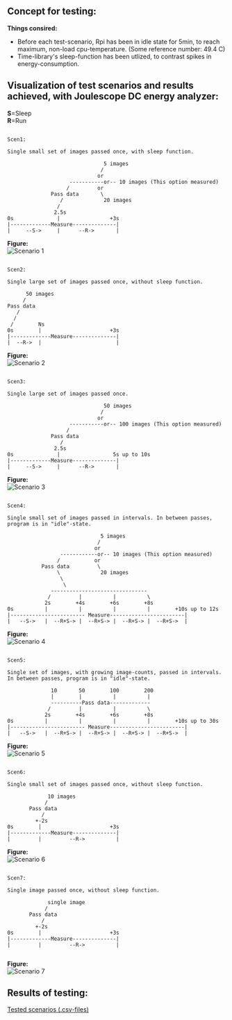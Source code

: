 ## Concept for testing:

**Things consired:**  

* Before each test-scenario, Rpi has been in idle state for 5min, to reach maximum, non-load cpu-temperature.
(Some reference number: 49.4 C)  
* Time-library's sleep-function has been utlized, to contrast spikes in energy-consumption.  

## Visualization of test scenarios and results achieved, with Joulescope DC energy analyzer:

**S**=Sleep    
**R**=Run

```plaintext

Scen1:

Single small set of images passed once, with sleep function.

                               5 images
                              /
                             or
                    -----------or-- 10 images (This option measured)
                   /         or
              Pass data       \
                 /             20 images
                /
               2.5s
0s              |                +3s
|-------------Measure--------------|
|     --S->     |      --R->       |

```

**Figure:**  
![Scenario 1](https://gitlab.jyu.fi/-/ide/project/hsi/code/hsi-smart/edit/main/-/Trained-2-Conv-C-NN-Misra/Testing-Results-With-Joulescope/Plotting/Images/scen1.png)

```plaintext

Scen2:

Single large set of images passed once, without sleep function.

      50 images
     /
Pass data
   /
  /
 /        Ns
0s        |                      +3s
|-------------Measure--------------|
|  --R->  |                        |

```

**Figure:**  
![Scenario 2](https://gitlab.jyu.fi/-/ide/project/hsi/code/hsi-smart/edit/main/-/Trained-2-Conv-C-NN-Misra/Testing-Results-With-Joulescope/Plotting/Images/scen2.png)

```plaintext

Scen3:

Single large set of images passed once.

                               50 images
                              /
                             or
                    -----------or-- 100 images (This option measured)
                   /
              Pass data
                 /
               2.5s
0s              |                 5s up to 10s
|-------------Measure--------------|
|     --S->     |      --R->       |

```

**Figure:**  
![Scenario 3](https://gitlab.jyu.fi/-/ide/project/hsi/code/hsi-smart/edit/main/-/Trained-2-Conv-C-NN-Misra/Testing-Results-With-Joulescope/Plotting/Images/scen3.png)


```plaintext

Scen4:

Single small set of images passed in intervals. In between passes, program is in "idle"-state.

                              5 images
                             /
                            or
                 ------------or-- 10 images (This option measured)
                /           or
           Pass data         \
                \             20 images
                 \
                  \
              -------------------------------
             /         |          |          \
            2s        +4s        +6s        +8s
0s          |          |          |          |        +10s up to 12s
|------------------------ Measure------------------------|
|   --S->   |  --R+S-> |  --R+S-> |  --R+S-> |  --R+S->  |

```

**Figure:**  
![Scenario 4](https://gitlab.jyu.fi/-/ide/project/hsi/code/hsi-smart/edit/main/-/Trained-2-Conv-C-NN-Misra/Testing-Results-With-Joulescope/Plotting/Images/scen4.png)


```plaintext

Scen5:

Single set of images, with growing image-counts, passed in intervals. In between passes, program is in "idle"-state.

              10       50        100        200
              |        |          |          |
              ----------Pass data-------------
             /         |          |          \
            2s        +4s        +6s        +8s
0s          |          |          |          |        +10s up to 30s
|------------------------ Measure------------------------|
|   --S->   |  --R+S-> |  --R+S-> |  --R+S-> |  --R+S->  |

```

**Figure:**  
![Scenario 5](https://gitlab.jyu.fi/-/ide/project/hsi/code/hsi-smart/edit/main/-/Trained-2-Conv-C-NN-Misra/Testing-Results-With-Joulescope/Plotting/Images/scen5.png)


```plaintext

Scen6:

Single small set of images passed once, without sleep function.

             10 images
            /
       Pass data
           /
         +-2s
0s        |                      +3s
|-------------Measure--------------|
|         |         --R->          |

```

**Figure:**  
![Scenario 6](https://gitlab.jyu.fi/-/ide/project/hsi/code/hsi-smart/edit/main/-/Trained-2-Conv-C-NN-Misra/Testing-Results-With-Joulescope/Plotting/Images/scen6.png)


```plaintext

Scen7:

Single image passed once, without sleep function.

             single image
            /
       Pass data
           /
         +-2s
0s        |                      +3s
|-------------Measure--------------|
|         |         --R->          |


```

**Figure:**  
![Scenario 7](https://gitlab.jyu.fi/-/ide/project/hsi/code/hsi-smart/edit/main/-/Trained-2-Conv-C-NN-Misra/Testing-Results-With-Joulescope/Plotting/Images/scen7.png)


## Results of testing:

[Tested scenarios (.csv-files)](https://gitlab.jyu.fi/hsi/code/hsi-smart/-/tree/main/Trained-2-Conv-C-NN-Misra/Testing-Results-With-Joulescope)
